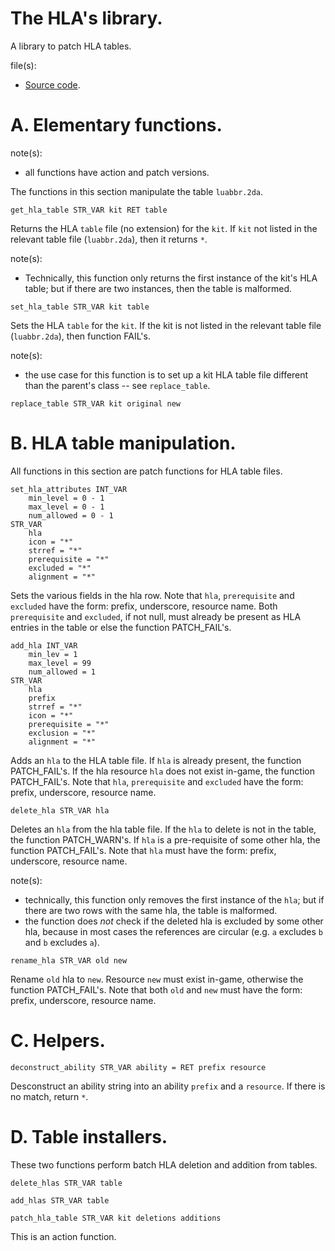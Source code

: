# The HLA's library.

A library to patch HLA tables.

file(s):

* [Source code](../../hlas.tpa).

# A. Elementary functions.

note(s):
* all functions have action and patch versions.

The functions in this section manipulate the table `luabbr.2da`.

`get_hla_table STR_VAR kit RET table`

Returns the HLA `table` file (no extension) for the `kit`. If `kit` not listed in the relevant table file (`luabbr.2da`), then it returns `*`.

note(s):
* Technically, this function only returns the first instance of the kit's HLA table; but if there are two instances, then the table is malformed.

`set_hla_table STR_VAR kit table`

Sets the HLA `table` for the `kit`. If the kit is not listed in the relevant table file (`luabbr.2da`), then function FAIL's.

note(s):
* the use case for this function is to set up a kit HLA table file different than the parent's class -- see `replace_table`.

`replace_table STR_VAR kit original new`

# B. HLA table manipulation.

All functions in this section are patch functions for HLA table files.

```weidu
set_hla_attributes INT_VAR
    min_level = 0 - 1
    max_level = 0 - 1
    num_allowed = 0 - 1
STR_VAR
    hla
    icon = "*"
    strref = "*"
    prerequisite = "*"
    excluded = "*"
    alignment = "*"
```

Sets the various fields in the hla row. Note that `hla`, `prerequisite` and `excluded` have the form: prefix, underscore, resource name. Both `prerequisite` and `excluded`, if not null, must already be present as HLA entries in the table or else the function PATCH_FAIL's.

```weidu
add_hla INT_VAR
    min_lev = 1
    max_level = 99
    num_allowed = 1
STR_VAR
    hla
    prefix
    strref = "*"
    icon = "*"
    prerequisite = "*"
    exclusion = "*"
    alignment = "*"
```

Adds an `hla` to the HLA table file. If `hla` is already present, the function PATCH_FAIL's. If the hla resource `hla` does not exist in-game, the function PATCH_FAIL's. Note that `hla`, `prerequisite` and `excluded` have the form: prefix, underscore, resource name.

`delete_hla STR_VAR hla`

Deletes an `hla` from the hla table file. If the `hla` to delete is not in the table, the function PATCH_WARN's. If `hla` is a pre-requisite of some other hla, the function PATCH_FAIL's. Note that `hla` must have the form: prefix, underscore, resource name.

note(s):
* technically, this function only removes the first instance of the `hla`; but if there are two rows with the same hla, the table is malformed.
* the function does *not* check if the deleted hla is excluded by some other hla, because in most cases the references are circular (e.g. `a` excludes `b` and `b` excludes `a`).

`rename_hla STR_VAR old new`

Rename `old` hla to `new`. Resource `new` must exist in-game, otherwise the function PATCH_FAIL's. Note that both `old` and `new` must have the form: prefix, underscore, resource name.

# C. Helpers.

`deconstruct_ability STR_VAR ability = RET prefix resource`

Desconstruct an ability string into an ability `prefix` and a `resource`. If there is no match, return `*`.

# D. Table installers.

These two functions perform batch HLA deletion and addition from tables.

`delete_hlas STR_VAR table`

`add_hlas STR_VAR table`

`patch_hla_table STR_VAR kit deletions additions`

This is an action function.
